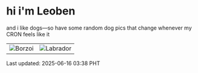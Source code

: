 # hi i'm Leoben

and i like dogs—so have some random dog pics that change whenever my CRON feels like it

|  |  |
|--------|----------|
| ![Borzoi](https://random-dog-vercel.vercel.app/api/random-borzoi?v=1750016332) | ![Labrador](https://random-dog-vercel.vercel.app/api/random-labrador?v=1750016332) |

Last updated: 2025-06-16 03:38 PHT
